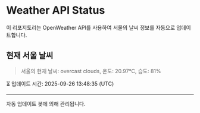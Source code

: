 
# Weather API Status

이 리포지토리는 OpenWeather API를 사용하여 서울의 날씨 정보를 자동으로 업데이트합니다.

## 현재 서울 날씨
> 서울의 현재 날씨: overcast clouds, 온도: 20.97°C, 습도: 81%

⏳ 업데이트 시간: 2025-09-26 13:48:35 (UTC)

---
자동 업데이트 봇에 의해 관리됩니다.
